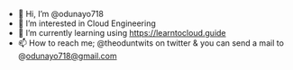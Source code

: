 - 👋 Hi, I’m @odunayo718
- 👀 I’m interested in Cloud Engineering
- 🌱 I’m currently learning using https://learntocloud.guide
- 📫 How to reach me; @theoduntwits on twitter & you can send a mail to @odunayo718@gmail.com

<!---
odunsii/odunsii is a ✨ special ✨ repository because its `README.md` (this file) appears on your GitHub profile.
You can click the Preview link to take a look at your changes.
--->
